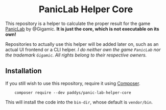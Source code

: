 <h1 align="center">PanicLab Helper Core</h1>

This repository is a helper to calculate the proper result for the game [PanicLab](http://en.gigamic.com/game/panic-lab) by @Gigamic.
**It is just the core, which is not executable on its own!**

Repositories to actually use this helper will be added later on, such as an actual UI frontend or a CLI helper.
*I do neither own the game `PanicLab` nor the trademark `Gigamic`.
All rights belong to their respective owners.*

## Installation

If you still wish to use this repository, require it using [Composer](https://getcomposer.org/).

```
    composer require --dev paddys/panic-lab-helper-core
```
This will install the code into the `bin-dir`, whose default is `vendor/bin`.
